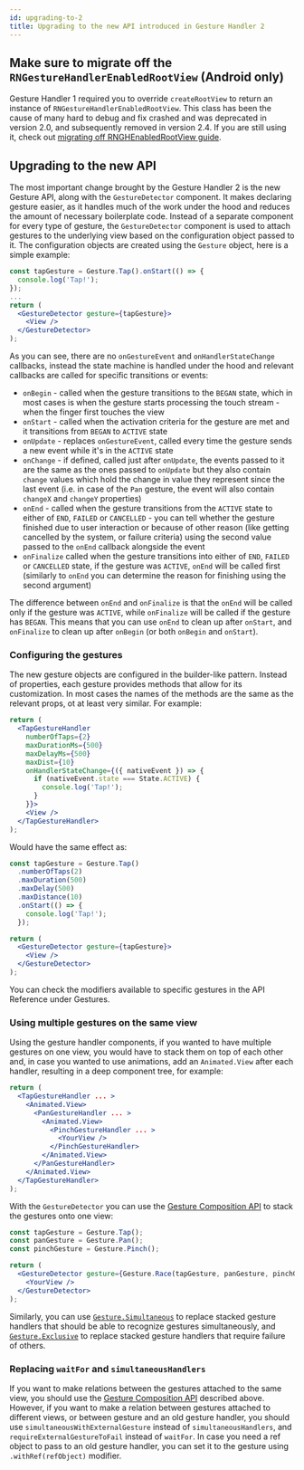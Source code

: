 ```yaml
---
id: upgrading-to-2
title: Upgrading to the new API introduced in Gesture Handler 2
---
```


## Make sure to migrate off the `RNGestureHandlerEnabledRootView` (Android only)

Gesture Handler 1 required you to override `createRootView` to return an instance of `RNGestureHandlerEnabledRootView`. This class has been the cause of many hard to debug and fix crashed and was deprecated in version 2.0, and subsequently removed in version 2.4. If you are still using it, check out [migrating off RNGHEnabledRootView guide](/docs/guides/migrating-off-rnghenabledroot).

## Upgrading to the new API

The most important change brought by the Gesture Handler 2 is the new Gesture API, along with the `GestureDetector` component. It makes declaring gesture easier, as it handles much of the work under the hood and reduces the amount of necessary boilerplate code. Instead of a separate component for every type of gesture, the `GestureDetector` component is used to attach gestures to the underlying view based on the configuration object passed to it. The configuration objects are created using the `Gesture` object, here is a simple example:

```jsx
const tapGesture = Gesture.Tap().onStart(() => {
  console.log('Tap!');
});
...
return (
  <GestureDetector gesture={tapGesture}>
    <View />
  </GestureDetector>
);
```

As you can see, there are no `onGestureEvent` and `onHandlerStateChange` callbacks, instead the state machine is handled under the hood and relevant callbacks are called for specific transitions or events:

- `onBegin` - called when the gesture transitions to the `BEGAN` state, which in most cases is when the gesture starts processing the touch stream - when the finger first touches the view
- `onStart` - called when the activation criteria for the gesture are met and it transitions from `BEGAN` to `ACTIVE` state
- `onUpdate` - replaces `onGestureEvent`, called every time the gesture sends a new event while it's in the `ACTIVE` state
- `onChange` - if defined, called just after `onUpdate`, the events passed to it are the same as the ones passed to `onUpdate` but they also contain `change` values which hold the change in value they represent since the last event (i.e. in case of the `Pan` gesture, the event will also contain `changeX` and `changeY` properties)
- `onEnd` - called when the gesture transitions from the `ACTIVE` state to either of `END`, `FAILED` or `CANCELLED` - you can tell whether the gesture finished due to user interaction or because of other reason (like getting cancelled by the system, or failure criteria) using the second value passed to the `onEnd` callback alongside the event
- `onFinalize` called when the gesture transitions into either of `END`, `FAILED` or `CANCELLED` state, if the gesture was `ACTIVE`, `onEnd` will be called first (similarly to `onEnd` you can determine the reason for finishing using the second argument)

The difference between `onEnd` and `onFinalize` is that the `onEnd` will be called only if the gesture was `ACTIVE`, while `onFinalize` will be called if the gesture has `BEGAN`. This means that you can use `onEnd` to clean up after `onStart`, and `onFinalize` to clean up after `onBegin` (or both `onBegin` and `onStart`).

### Configuring the gestures

The new gesture objects are configured in the builder-like pattern. Instead of properties, each gesture provides methods that allow for its customization. In most cases the names of the methods are the same as the relevant props, ot at least very similar. For example:

```jsx
return (
  <TapGestureHandler
    numberOfTaps={2}
    maxDurationMs={500}
    maxDelayMs={500}
    maxDist={10}
    onHandlerStateChange={({ nativeEvent }) => {
      if (nativeEvent.state === State.ACTIVE) {
        console.log('Tap!');
      }
    }}>
    <View />
  </TapGestureHandler>
);
```

Would have the same effect as:

```jsx
const tapGesture = Gesture.Tap()
  .numberOfTaps(2)
  .maxDuration(500)
  .maxDelay(500)
  .maxDistance(10)
  .onStart(() => {
    console.log('Tap!');
  });

return (
  <GestureDetector gesture={tapGesture}>
    <View />
  </GestureDetector>
);
```

You can check the modifiers available to specific gestures in the API Reference under Gestures.

### Using multiple gestures on the same view

Using the gesture handler components, if you wanted to have multiple gestures on one view, you would have to stack them on top of each other and, in case you wanted to use animations, add an `Animated.View` after each handler, resulting in a deep component tree, for example:

```jsx
return (
  <TapGestureHandler ... >
    <Animated.View>
      <PanGestureHandler ... >
        <Animated.View>
          <PinchGestureHandler ... >
            <YourView />
          </PinchGestureHandler>
        </Animated.View>
      </PanGestureHandler>
    </Animated.View>
  </TapGestureHandler>
);
```

With the `GestureDetector` you can use the [Gesture Composition API](/docs/fundamentals/gesture-composition) to stack the gestures onto one view:

```jsx
const tapGesture = Gesture.Tap();
const panGesture = Gesture.Pan();
const pinchGesture = Gesture.Pinch();

return (
  <GestureDetector gesture={Gesture.Race(tapGesture, panGesture, pinchGesture)}>
    <YourView />
  </GestureDetector>
);
```

Similarly, you can use [`Gesture.Simultaneous`](/docs/fundamentals/gesture-composition#simultaneous) to replace stacked gesture handlers that should be able to recognize gestures simultaneously, and [`Gesture.Exclusive`](/docs/fundamentals/gesture-composition#exclusive) to replace stacked gesture handlers that require failure of others.

### Replacing `waitFor` and `simultaneousHandlers`

If you want to make relations between the gestures attached to the same view, you should use the [Gesture Composition API](/docs/fundamentals/gesture-composition) described above. However, if you want to make a relation between gestures attached to different views, or between gesture and an old gesture handler, you should use `simultaneousWithExternalGesture` instead of `simultaneousHandlers`, and `requireExternalGestureToFail` instead of `waitFor`. In case you need a ref object to pass to an old gesture handler, you can set it to the gesture using `.withRef(refObject)` modifier.
